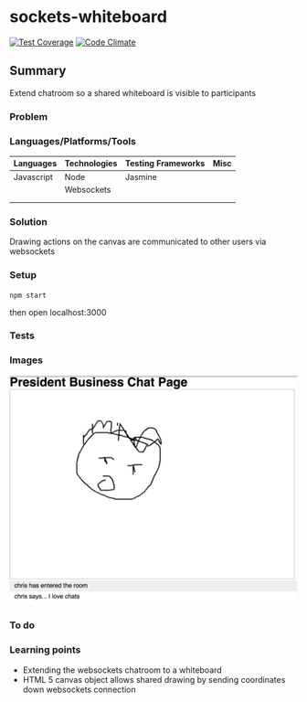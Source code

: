 # sockets-whiteboard

[![Test Coverage](https://codeclimate.com/github/chandley/sockets-whiteboard/badges/coverage.svg)](https://codeclimate.com/github/chandley/sockets-whiteboard)
[![Code Climate](https://codeclimate.com/github/chandley/sockets-whiteboard/badges/gpa.svg)](https://codeclimate.com/github/chandley/sockets-whiteboard)

## Summary

Extend chatroom so a shared whiteboard is visible to participants

### Problem

### Languages/Platforms/Tools

| Languages | Technologies  | Testing Frameworks| Misc
| :-------------------------------------------- |:--------------|:-----------|:----|
| Javascript      |  Node             | Jasmine            |               |
|           |  Websockets             |                   |               |
|           |               |                   |  
|           |               |

### Solution

Drawing actions on the canvas are communicated to other users via websockets

### Setup

```
npm start
```
then open localhost:3000

### Tests

### Images
![Image of screen](https://github.com/chandley/sockets-whiteboard/blob/master/public/screenshot.png)
### To do



### Learning points
  
* Extending the websockets chatroom to a whiteboard
* HTML 5 canvas object allows shared drawing by sending coordinates down websockets connection
